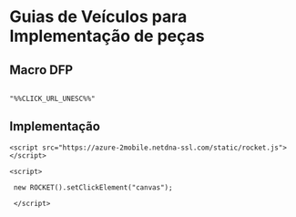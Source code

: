 # Guias de Veículos para Implementação de peças

<h2>Macro DFP</h2>
<code>
"%%CLICK_URL_UNESC%%"
</code>


<h2>Implementação</h2>


<p><code>&lt;script src="https://azure-2mobile.netdna-ssl.com/static/rocket.js"&gt;&lt;/script&gt;</code></p>
   <p><code>&lt;script&gt;</code></p>
 <p><code> new ROCKET().setClickElement("canvas");</code></p>
   <p><code> &lt;/script&gt;</code></p>
